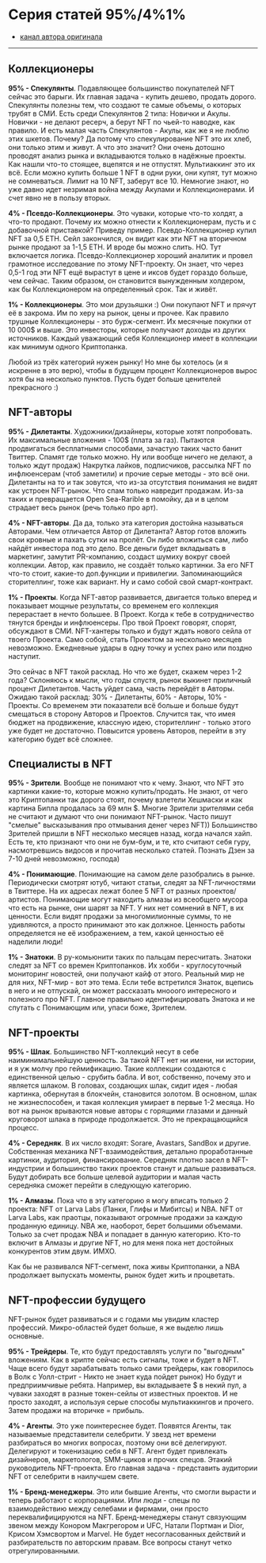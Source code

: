 # Серия статей 95%/4%1%
- [канал автора оригинала](https://t.me/colnft)
---

## Коллекционеры
**95% - Спекулянты**. Подавляющее большинство покупателей NFT сейчас это барыги. Их главная задача - купить дешево, продать дорого.
Спекулянты полезны тем, что создают те самые объемы, о которых трубят в СМИ.
Есть среди Спекулянтов 2 типа: Новички и Акулы. Новички - не делают ресерч, а берут NFT по чьей-то наводке, как правило.
И есть малая часть Спекулянтов - Акулы, как же я не люблю этих шкетов. Почему? Да потому что спекулирование NFT это их хлеб, они только этим и живут.
А что это значит? Они очень дотошно проводят анализ рынка и вкладываются только в надёжные проекты. Как нашли что-то стоящее, вцепятся и не отпустят.
Мультиаккинг это их всё. Если можно купить больше 1 NFT в одни руки, они купят, тут можно не сомневаться. Лимит на 10 NFT, заберут все 10.
Немногие знают, но уже давно идет незримая война между Акулами и Коллекционерами. И счет явно не в пользу вторых.

**4% - Псевдо-Коллекционеры**. Это чуваки, которые что-то холдят, а что-то продают. Почему их можно отнести к Коллекционерам, пусть и с добавочной приставкой?
Приведу пример. Псевдо-Коллекционер купил NFT за 0,5 ETH. Сейл закончился, он видит как эти NFT на вторичном рынке продают за 1-1,5 ETH. И вроде бы можно слить. НО. Тут включается логика.
Псевдо-Коллекционер хороший аналитик и провел грамотное исследование по этому NFT-проекту. Он знает, что через 0,5-1 год эти NFT ещё вырастут в цене и иксов будет гораздо больше, чем сейчас.
Таким образом, он становится вынужденным холдером, как бы Коллекционером на определенный срок. Так и живёт.

**1% - Коллекционеры**. Это мои друзьяшки :) Они покупают NFT и прячут её в закрома. Им по херу на рынок, цены и прочее.
Как правило трушные Коллекционеры - это бурж-сегмент. Их месячные покупки от 10 000$ и выше. Это инвесторы, которые получают доходы из других источников.
Каждый уважающий себя Коллекционер имеет в коллекции как минимум одного Криптопанка.

Любой из трёх категорий нужен рынку! Но мне бы хотелось (и я искренне в это верю), чтобы в будущем процент Коллекционеров вырос хотя бы на несколько пунктов.
Пусть будет больше ценителей прекрасного :)

## NFT-авторы
**95% - Дилетанты**. Художники/дизайнеры, которые хотят попробовать. Их максимальные вложения - 100$ (плата за газ).
Пытаются продвигаться бесплатными способами, зачастую таких часто банит Твиттер. Спамят где только можно. Ну или вообще ничего не делают, а только ждут продаж)
Накрутка лайков, подписчиков, рассылка NFT по инфлюенсерам (чтоб заметили) и прочие серые методы - это всё они. Дилетанты на то и так зовутся, что из-за отсутствия понимания не видят как устроен NFT-рынок.
Что спам только навредит продажам. Из-за таких и превращается Open Sea-Rarible в помойку, да и в целом страдает весь рынок (речь только про арт).

**4% - NFT-авторы**. Да да, только эта категория достойна называться Авторами. Чем отличается Автор от Дилетанта? Автор готов вложить свои кровные и пахать сутки на пролёт.
Он либо вложиться сам, либо найдёт инвестора под это дело. Все деньги будет вкладывать в маркетинг, замутит PR-компанию, создаст шумиху вокруг своей коллекции.
Автор, как правило, не создаёт только картинки. За его NFT что-то стоит, какие-то доп.функции и привилегии. Запоминающийся сторителлинг, тоже как вариант.
Ну и само собой свой смарт-контракт.

**1% - Проекты**. Когда NFT-автор развивается, двигается только вперед и показывает мощные результаты, со временем его коллекция перерастает в нечто большее.
В Проект. Когда к тебе в сотрудничество тянутся бренды и инфлюенсеры. Про твой Проект говорят, спорят, обсуждают в СМИ. NFT-хантеры только и будут ждать нового сейла от твоего Проекта.
Само собой, стать Проектом за несколько месяцев невозможно. Ежедневные удары в одну точку и успех рано или поздно наступит.

Это сейчас в NFT такой расклад. Но что же будет, скажем через 1-2 года? Склоняюсь к мысли, что годы спустя, рынок выкинет приличный процент Дилетантов.
Часть уйдет сама, часть перейдёт в Авторы. Ожидаю такой расклад: 30% - Дилетанты, 60% - Авторы, 10% - Проекты. Со временем эти показатели всё больше и больше будут смещаться в сторону Авторов и Проектов.
Случится так, что имея бюджет на продвижение, классную идею, сторителлинг - только этого уже будет не достаточно. Повысится уровень Авторов, перейти в эту категорию будет всё сложнее.

## Специалисты в NFT
**95% - Зрители**. Вообще не понимают что к чему. Знают, что NFT это картинки какие-то, которые можно купить/продать.
Не знают, от чего это Криптопанки так дорого стоят, почему взлетели Хешмаски и как картина Бипла продалась за 69 млн $.
Многие Зрители зрителями себя не считают и думают что они понимают NFT-рынок. Часто пишут "смелые" высказывания про отмывания денег через NFT))
Большинство Зрителей пришли в NFT несколько месяцев назад, когда начался хайп. Есть те, кто признают что они не бум-бум, и те, кто считают себя гуру, насмотревшись видосов и прочитав несколько статей.
Познать Дзен за 7-10 дней невозможно, господа)

**4% - Понимающие**. Понимающие на самом деле разобрались в рынке. Периодически смотрят ютуб, читают статьи, следят за NFT-личностями в Твиттере.
На их адресах лежат более 5 NFT от разных проектов/артистов. Понимающие могут находить алмазы из всеобщего мусора что есть на рынке, они шарят за NFT.
У них нет сомнений в NFT, в их ценности. Если видят продажи за многомилионные суммы, то не удивляются, а просто принимают это как должное. Ценность работы определяется не её изображением, а тем, какой ценностью её наделили люди!

**1% - Знатоки**. В ру-комьюнити таких по пальцам пересчитать. Знатоки следят за NFT со времен Криптопанков. Их хобби - круглосуточный мониторинг новостей, они получают кайф от этого.
Реальный мир не для них, NFT-мир - вот это тема. Если тебе встретился Знаток, вцепись в него и не отпускай, он может рассказать мнооого интересного и полезного про NFT.
Главное правильно идентифицировать Знатока и не спутать с Понимающим или, упаси боже, Зрителем.

## NFT-проекты
**95% - Шлак**. Большинство NFT-коллекций несут в себе наиминимальнейшую ценность. За такой NFT нет ни имени, ни истории, и я уж молчу про геймификацию.
Такие коллекции создаются с единственной целью - срубить бабла. И вот, собственно, почему это и является шлаком.
В головах, создающих шлак, сидит идея - любая картинка, обернутая в блокчейн, становится золотом. В основном, шлак не жизнеспособен, и такая коллекция умирает в первые 1-2 месяца.
Но вот на рынок врываются новые авторы с горящими глазами и данный круговорот шлака в природе продолжается. Это не прекращающийся процесс.

**4% - Середняк**. В их число входят: Sorare, Avastars, SandBox и другие. Собственная механика NFT-взаимодействия, детально проработанные картинки, аудитория, финансирование.
Середняк плотно засел в NFT-индустрии и большинство таких проектов станут и дальше развиваться. Будут добирать все больше целевой аудитории и малая часть середняка сможет перейти в следующую категорию.

**1% - Алмазы**. Пока что в эту категорию я могу вписать только 2 проекта: NFT от Larva Labs (Панки, Глифы и Мибитсы) и NBA. NFT от Larva Labs, как праотцы, показывают огромные продажи за каждую проданную единицу.
NBA же, наоборот, берет большими объемами. Только за счет продаж NBA и попадает в данную категорию. Кто-то включит в Алмазы и другие NFT, но для меня пока нет достойных конкурентов этим двум. ИМХО.

Как бы не развивался NFT-сегмент, пока живы Криптопанки, а NBA продолжает выпускать моменты, рынок будет жить и процветать.

## NFT-профессии будущего
NFT-рынок будет развиваться и с годами мы увидим кластер профессий. Микро-областей будет больше, я же выделю лишь основные.

**95% - Трейдеры**. Те, кто будут предоставлять услуги по "выгодным" вложениям. Как в крипте сейчас есть сигналы, тоже и будет в NFT.
Чаще всего будут зарабатывать только сами трейдеры, как говорилось в Волк с Уолл-стрит - Никто не знает куда пойдет рынок)
Но будут и предприимчивые ребята. Например, вы вкладываете $ в некий пул, а чуваки заходят в разные токен-сейлы от известных проектов.
И не просто заходят, а используя серые способы мультиаккингов и прочего. Затем продажи на вторичке = прибыль.

**4% - Агенты**. Это уже поинтереснее будет. Появятся Агенты, так называемые представители селебрити.
У звезд нет времени разбираться во многих вопросах, поэтому они всё делегируют. Делегируют и токенизацию себя в NFT.
Агент будет привлекать дизайнеров, маркетологов, SMM-щиков и прочих спецов. Этакий руководитель NFT-проекта.
Его главная задача - представить аудитории NFT от селебрити в наилучшем свете.

**1% - Бренд-менеджеры**. Это или бывшие Агенты, что смогли вырасти и теперь работают с корпорациями. Или люди - спецы по взаимодействию между селебами и фирмами, они просто переквалифицируются на NFT.
Бренд-менеджеры станут связующим звеном между Конором Макгрегором и UFC, Натали Портман и Dior, Крисом Хэмсвортом и Marvel.
Не будет несогласованных действий и разбирательств по авторским правам. Все вопросы станут четко отрегулированными.